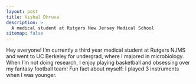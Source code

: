```yaml
---
layout: post
title: Vishal Dhruva
description: >
  A medical student at Rutgers New Jersey Medical School
sitemap: false
---
```


Hey everyone! I’m currently a third year medical student at Rutgers
NJMS and went to UC Berkeley for undergrad, where I majored in
microbiology. When I’m not doing research, I enjoy playing basketball
and obsessing over my fantasy football team! Fun fact about myself: I
played 3 instruments when I was younger.